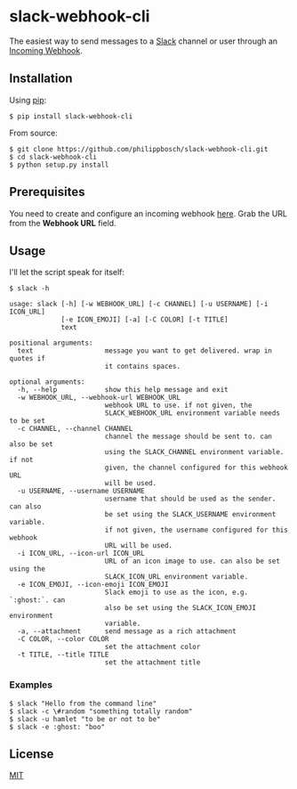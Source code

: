 slack-webhook-cli
=================

The easiest way to send messages to a [Slack](https://slack.com/) channel or
user through an [Incoming Webhook](https://api.slack.com/incoming-webhooks).


## Installation

Using [pip](https://pip.pypa.io/):

```shell
$ pip install slack-webhook-cli
```

From source:

```shell
$ git clone https://github.com/philippbosch/slack-webhook-cli.git
$ cd slack-webhook-cli
$ python setup.py install
```


## Prerequisites

You need to create and configure an incoming webhook [here](https://my.slack.com/services/new/incoming-webhook/). Grab the URL from
the **Webhook URL** field.


## Usage

I'll let the script speak for itself:

```
$ slack -h

usage: slack [-h] [-w WEBHOOK_URL] [-c CHANNEL] [-u USERNAME] [-i ICON_URL]
             [-e ICON_EMOJI] [-a] [-C COLOR] [-t TITLE]
             text

positional arguments:
  text                  message you want to get delivered. wrap in quotes if
                        it contains spaces.

optional arguments:
  -h, --help            show this help message and exit
  -w WEBHOOK_URL, --webhook-url WEBHOOK_URL
                        webhook URL to use. if not given, the
                        SLACK_WEBHOOK_URL environment variable needs to be set
  -c CHANNEL, --channel CHANNEL
                        channel the message should be sent to. can also be set
                        using the SLACK_CHANNEL environment variable. if not
                        given, the channel configured for this webhook URL
                        will be used.
  -u USERNAME, --username USERNAME
                        username that should be used as the sender. can also
                        be set using the SLACK_USERNAME environment variable.
                        if not given, the username configured for this webhook
                        URL will be used.
  -i ICON_URL, --icon-url ICON_URL
                        URL of an icon image to use. can also be set using the
                        SLACK_ICON_URL environment variable.
  -e ICON_EMOJI, --icon-emoji ICON_EMOJI
                        Slack emoji to use as the icon, e.g. `:ghost:`. can
                        also be set using the SLACK_ICON_EMOJI environment
                        variable.
  -a, --attachment      send message as a rich attachment
  -C COLOR, --color COLOR
                        set the attachment color
  -t TITLE, --title TITLE
                        set the attachment title
```

### Examples

```shell
$ slack "Hello from the command line"
$ slack -c \#random "something totally random"
$ slack -u hamlet "to be or not to be"
$ slack -e :ghost: "boo"
```


## License

[MIT](http://philippbosch.mit-license.org/)
